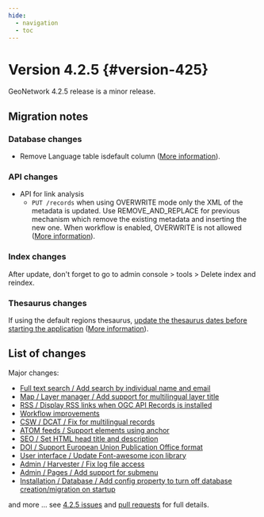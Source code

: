 ```yaml
---
hide:
  - navigation
  - toc
---
```

# Version 4.2.5 {#version-425}

GeoNetwork 4.2.5 release is a minor release.

## Migration notes

### Database changes

-   Remove Language table isdefault column ([More information](https://github.com/geonetwork/core-geonetwork/pull/7169)).

### API changes

-   API for link analysis
    -   `PUT /records` when using OVERWRITE mode only the XML of the metadata is updated. Use REMOVE_AND_REPLACE for previous mechanism which remove the existing metadata and inserting the new one. When workflow is enabled, OVERWRITE is not allowed ([More information](https://github.com/geonetwork/core-geonetwork/pull/7178)).

### Index changes

After update, don't forget to go to admin console \> tools \> Delete index and reindex.

### Thesaurus changes

If using the default regions thesaurus, [update the thesaurus dates before starting the application](https://github.com/geonetwork/core-geonetwork/pull/7208/files) ([More information](https://github.com/geonetwork/core-geonetwork/issues/7207)).

## List of changes

Major changes:

-   [Full text search / Add search by individual name and email](https://github.com/geonetwork/core-geonetwork/pull/7167)
-   [Map / Layer manager / Add support for multilingual layer title](https://github.com/geonetwork/core-geonetwork/pull/7121)
-   [RSS / Display RSS links when OGC API Records is installed](https://github.com/geonetwork/core-geonetwork/pull/7094)
-   [Workflow improvements](https://github.com/geonetwork/core-geonetwork/pulls?q=is%3Apr+milestone%3A4.2.5+is%3Aclosed+workflow)
-   [CSW / DCAT / Fix for multilingual records](https://github.com/geonetwork/core-geonetwork/pull/7161)
-   [ATOM feeds / Support elements using anchor](https://github.com/geonetwork/core-geonetwork/pull/7156)
-   [SEO / Set HTML head title and description](https://github.com/geonetwork/core-geonetwork/pull/7080)
-   [DOI / Support European Union Publication Office format](https://github.com/geonetwork/core-geonetwork/pull/6979)
-   [User interface / Update Font-awesome icon library](https://github.com/geonetwork/core-geonetwork/pull/7007)
-   [Admin / Harvester / Fix log file access](https://github.com/geonetwork/core-geonetwork/pull/7127)
-   [Admin / Pages / Add support for submenu](https://github.com/geonetwork/core-geonetwork/pull/7138)
-   [Installation / Database / Add config property to turn off database creation/migration on startup](https://github.com/geonetwork/core-geonetwork/pull/7100)

and more \... see [4.2.5 issues](https://github.com/geonetwork/core-geonetwork/issues?q=is%3Aissue+milestone%3A4.2.5+is%3Aclosed) and [pull requests](https://github.com/geonetwork/core-geonetwork/pulls?page=3&q=is%3Apr+milestone%3A4.2.5+is%3Aclosed) for full details.
